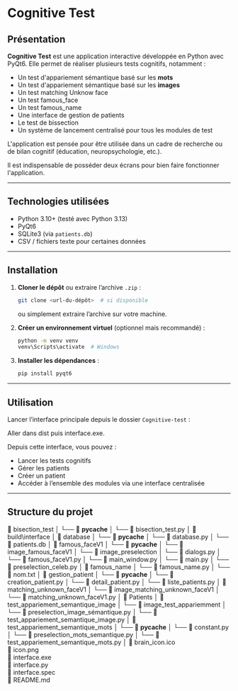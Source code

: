 # Cognitive Test

## Présentation

**Cognitive Test** est une application interactive développée en Python avec PyQt6. Elle permet de réaliser plusieurs tests cognitifs, notamment :
- Un test d'appariement sémantique basé sur les **mots**
- Un test d'appariement sémantique basé sur les **images**
- Un test matching Unknow face
- Un test famous_face
- Un test famous_name
- Une interface de gestion de patients
- Le test de bissection
- Un système de lancement centralisé pour tous les modules de test

L'application est pensée pour être utilisée dans un cadre de recherche ou de bilan cognitif (éducation, neuropsychologie, etc.).

Il est indispensable de posséder deux écrans pour bien faire fonctionner l'application.

---

## Technologies utilisées

- Python 3.10+ (testé avec Python 3.13)
- PyQt6
- SQLite3 (via `patients.db`)
- CSV / fichiers texte pour certaines données

---

## Installation

1. **Cloner le dépôt** ou extraire l’archive `.zip` :
    ```bash
    git clone <url-du-dépôt>  # si disponible
    ```
    ou simplement extraire l’archive sur votre machine.

2. **Créer un environnement virtuel** (optionnel mais recommandé) :
    ```bash
    python -m venv venv
    venv\Scripts\activate  # Windows
    ```

3. **Installer les dépendances** :
    ```bash
    pip install pyqt6
    ```

---

## Utilisation

Lancer l’interface principale depuis le dossier `Cognitive-test` :

Aller dans dist puis interface.exe.

Depuis cette interface, vous pouvez :
- Lancer les tests cognitifs
- Gérer les patients
- Créer un patient
- Accéder à l’ensemble des modules via une interface centralisée

---

## Structure du projet

📁 bisection_test
│   └── 📁 __pycache__
│   └── 📄 bisection_test.py
│
📁 build\interface
│
📁 database
│   └── 📁 __pycache__
│   └── 📄 database.py
│   └── 📄 patients.db
│
📁 famous_faceV1
│   └── 📁 __pycache__
│   └── 📁 image_famous_faceV1
│   └── 📁 image_preselection
│   └── 📄 dialogs.py
│   └── 📄 famous_faceV1.py
│   └── 📄 main_window.py
│   └── 📄 main.py
│   └── 📄 preselection_celeb.py
│
📁 famous_name
│   └── 📄 famous_name.py
│   └── 📄 nom.txt
│
📁 gestion_patient
│   └── 📁 __pycache__
│   └── 📄 creation_patient.py
│   └── 📄 detail_patient.py
│   └── 📄 liste_patients.py
│
📁 matching_unknown_faceV1
│   └── 📁 image_matching_unknown_faceV1
│   └── 📄 matching_unknown_faceV1.py
│
📁 Patients
│
📁 test_appariement_semantique_image
│   └── 📁 image_test_appariemment
│   └── 📄 preselection_image_sémantique.py
│   └── 📄 test_appariement_semantique_image.py
│
📁 test_appariement_semantique_mots
│   └── 📁 __pycache__
│   └── 📄 constant.py
│   └── 📄 preselection_mots_semantique.py
│   └── 📄 test_appariement_semantique_mots.py
│
📄 brain_icon.ico  
📄 icon.png  
📄 interface.exe  
📄 interface.py  
📄 interface.spec  
📄 README.md

